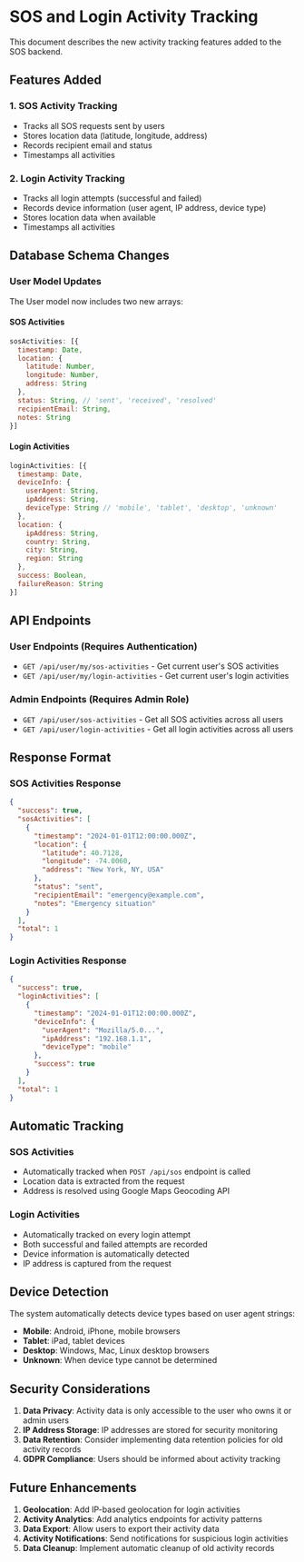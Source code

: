 # SOS and Login Activity Tracking

This document describes the new activity tracking features added to the SOS backend.

## Features Added

### 1. SOS Activity Tracking
- Tracks all SOS requests sent by users
- Stores location data (latitude, longitude, address)
- Records recipient email and status
- Timestamps all activities

### 2. Login Activity Tracking
- Tracks all login attempts (successful and failed)
- Records device information (user agent, IP address, device type)
- Stores location data when available
- Timestamps all activities

## Database Schema Changes

### User Model Updates
The User model now includes two new arrays:

#### SOS Activities
```javascript
sosActivities: [{
  timestamp: Date,
  location: {
    latitude: Number,
    longitude: Number,
    address: String
  },
  status: String, // 'sent', 'received', 'resolved'
  recipientEmail: String,
  notes: String
}]
```

#### Login Activities
```javascript
loginActivities: [{
  timestamp: Date,
  deviceInfo: {
    userAgent: String,
    ipAddress: String,
    deviceType: String // 'mobile', 'tablet', 'desktop', 'unknown'
  },
  location: {
    ipAddress: String,
    country: String,
    city: String,
    region: String
  },
  success: Boolean,
  failureReason: String
}]
```

## API Endpoints

### User Endpoints (Requires Authentication)
- `GET /api/user/my/sos-activities` - Get current user's SOS activities
- `GET /api/user/my/login-activities` - Get current user's login activities

### Admin Endpoints (Requires Admin Role)
- `GET /api/user/sos-activities` - Get all SOS activities across all users
- `GET /api/user/login-activities` - Get all login activities across all users

## Response Format

### SOS Activities Response
```json
{
  "success": true,
  "sosActivities": [
    {
      "timestamp": "2024-01-01T12:00:00.000Z",
      "location": {
        "latitude": 40.7128,
        "longitude": -74.0060,
        "address": "New York, NY, USA"
      },
      "status": "sent",
      "recipientEmail": "emergency@example.com",
      "notes": "Emergency situation"
    }
  ],
  "total": 1
}
```

### Login Activities Response
```json
{
  "success": true,
  "loginActivities": [
    {
      "timestamp": "2024-01-01T12:00:00.000Z",
      "deviceInfo": {
        "userAgent": "Mozilla/5.0...",
        "ipAddress": "192.168.1.1",
        "deviceType": "mobile"
      },
      "success": true
    }
  ],
  "total": 1
}
```

## Automatic Tracking

### SOS Activities
- Automatically tracked when `POST /api/sos` endpoint is called
- Location data is extracted from the request
- Address is resolved using Google Maps Geocoding API

### Login Activities
- Automatically tracked on every login attempt
- Both successful and failed attempts are recorded
- Device information is automatically detected
- IP address is captured from the request

## Device Detection

The system automatically detects device types based on user agent strings:
- **Mobile**: Android, iPhone, mobile browsers
- **Tablet**: iPad, tablet devices
- **Desktop**: Windows, Mac, Linux desktop browsers
- **Unknown**: When device type cannot be determined

## Security Considerations

1. **Data Privacy**: Activity data is only accessible to the user who owns it or admin users
2. **IP Address Storage**: IP addresses are stored for security monitoring
3. **Data Retention**: Consider implementing data retention policies for old activity records
4. **GDPR Compliance**: Users should be informed about activity tracking

## Future Enhancements

1. **Geolocation**: Add IP-based geolocation for login activities
2. **Activity Analytics**: Add analytics endpoints for activity patterns
3. **Data Export**: Allow users to export their activity data
4. **Activity Notifications**: Send notifications for suspicious login activities
5. **Data Cleanup**: Implement automatic cleanup of old activity records 